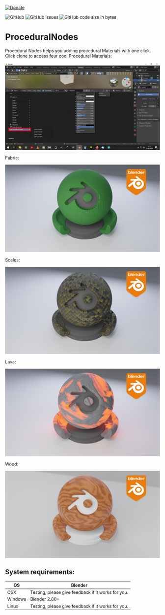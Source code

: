 [![Donate](https://img.shields.io/endpoint?url=https%3A%2F%2Fraw.githubusercontent.com%2FBlenderDefender%2FBlenderDefender%2Fshields_endpoint%2FPROCEDURALNODES.json)](https://gumroad.com/blenderdefender)


![GitHub](https://img.shields.io/github/license/BlenderDefender/ProceduralNodes?color=green&style=for-the-badge)
![GitHub issues](https://img.shields.io/github/issues/BlenderDefender/ProceduralNodes?style=for-the-badge)
![GitHub code size in bytes](https://img.shields.io/github/languages/code-size/BlenderDefender/ProceduralNodes?style=for-the-badge)

# ProceduralNodes

Procedural Nodes helps you adding procedural Materials with one click.
Click clone to access four cool Procedural Materials:

![Open Headfile](https://github.com/BlenderDefender/ProceduralNodes/blob/master/Screenshots/picture1.png)

Fabric:

![Open Headfile](https://github.com/BlenderDefender/ProceduralNodes/blob/master/Screenshots/DefaultPackFabricRenderFinal.png)

Scales:

![Open Headfile](https://github.com/BlenderDefender/ProceduralNodes/blob/master/Screenshots/DefaultPackScalesRenderFinal.png)

Lava:

![Open Headfile](https://github.com/BlenderDefender/ProceduralNodes/blob/master/Screenshots/DefaultPackLavaRenderFinal.png)

Wood:

![Open Headfile](https://github.com/BlenderDefender/ProceduralNodes/blob/master/Screenshots/DefaultPackWoodRenderFinal.png)

## System requirements:

| **OS**  | **Blender**                                        |
| ------- | -------------------------------------------------- |
| OSX     | Testing, please give feedback if it works for you. |
| Windows | Blender 2.80+                                      |
| Linux   | Testing, please give feedback if it works for you. |
